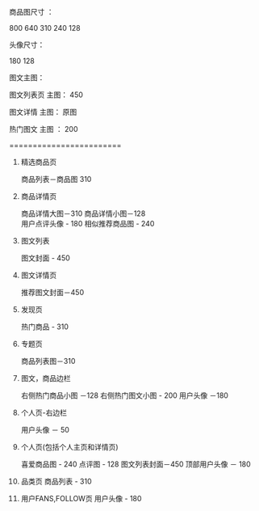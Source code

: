 商品图尺寸 ： 

800 640 310 240 128 

头像尺寸：

180 128

图文主图：

图文列表页 主图： 450

图文详情   主图： 原图

热门图文   主图 ： 200


========================

1.  精选商品页

    商品列表－商品图 310 
    
2.  商品详情页
    
    
    商品详情大图－310 
    商品详情小图－128  
    用户点评头像 - 180
    相似推荐商品图 - 240
    
3.  图文列表
    
    图文封面 - 450
    
4.  图文详情页
    
    推荐图文封面－450

5.  发现页
    
    热门商品 - 310

6.  专题页
    
    商品列表图－310

7.  图文，商品边栏

    右侧热门商品小图 －128
    右侧热门图文小图 - 200
    用户头像 －180

8.  个人页-右边栏

    用户头像 － 50

9.  个人页(包括个人主页和详情页)

    喜爱商品图 - 240
    点评图 - 128
    图文列表封面－450
    顶部用户头像 － 180
    
10. 品类页
    商品列表 - 310 
    
11. 用户FANS,FOLLOW页
    用户头像 - 180


